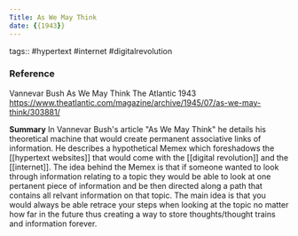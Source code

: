 ```yaml
---
Title: As We May Think
date: {{1943}}
---
```


tags:: #hypertext #internet #digitalrevolution 

### Reference 
Vannevar Bush
As We May Think
The Atlantic
1943
https://www.theatlantic.com/magazine/archive/1945/07/as-we-may-think/303881/

**Summary**
In Vannevar Bush's article "As We May Think" he details his theoretical machine that would create permanent associative links of information. He describes a hypothetical Memex which foreshadows the [[hypertext websites]] that would come with the [[digital revolution]] and the [[internet]]. The idea behind the Memex is that if someone wanted to look through information relating to a topic they would be able to look at one pertanent piece of information and be then directed along a path that contains all relvant information on that topic. The main idea is that you would always be able retrace your steps when looking at the topic no matter how far in the future thus creating a way to store thoughts/thought trains and information forever. 